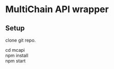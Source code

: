 MultiChain API wrapper
=======

Setup
-----------

clone git repo.

cd mcapi  
npm install  
npm start  
